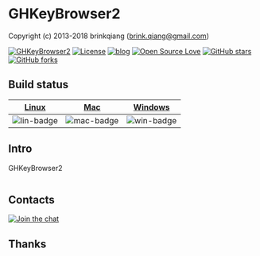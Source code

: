 # GHKeyBrowser2

Copyright (c) 2013-2018 brinkqiang (brink.qiang@gmail.com)

[![GHKeyBrowser2](https://img.shields.io/badge/brinkqiang-GHKeyBrowser2-blue.svg?style=flat-square)](https://github.com/brinkqiang/GHKeyBrowser2)
[![License](https://img.shields.io/badge/license-MIT-brightgreen.svg)](https://github.com/brinkqiang/GHKeyBrowser2/blob/master/LICENSE)
[![blog](https://img.shields.io/badge/Author-Blog-7AD6FD.svg)](https://brinkqiang.github.io/)
[![Open Source Love](https://badges.frapsoft.com/os/v3/open-source.png)](https://github.com/brinkqiang)
[![GitHub stars](https://img.shields.io/github/stars/brinkqiang/GHKeyBrowser2.svg?label=Stars)](https://github.com/brinkqiang/GHKeyBrowser2) 
[![GitHub forks](https://img.shields.io/github/forks/brinkqiang/GHKeyBrowser2.svg?label=Fork)](https://github.com/brinkqiang/GHKeyBrowser2)

## Build status
| [Linux][lin-link] | [Mac][mac-link] | [Windows][win-link] |
| :---------------: | :----------------: | :-----------------: |
| ![lin-badge]      | ![mac-badge]       | ![win-badge]        |

[lin-badge]: https://github.com/brinkqiang/GHKeyBrowser2/workflows/linux/badge.svg "linux build status"
[lin-link]:  https://github.com/brinkqiang/GHKeyBrowser2/actions/workflows/linux.yml "linux build status"
[mac-badge]: https://github.com/brinkqiang/GHKeyBrowser2/workflows/mac/badge.svg "mac build status"
[mac-link]:  https://github.com/brinkqiang/GHKeyBrowser2/actions/workflows/mac.yml "mac build status"
[win-badge]: https://github.com/brinkqiang/GHKeyBrowser2/workflows/win/badge.svg "win build status"
[win-link]:  https://github.com/brinkqiang/GHKeyBrowser2/actions/workflows/win.yml "win build status"

## Intro
GHKeyBrowser2
```cpp
```
## Contacts
[![Join the chat](https://badges.gitter.im/brinkqiang/GHKeyBrowser2/Lobby.svg)](https://gitter.im/brinkqiang/GHKeyBrowser2)

## Thanks
